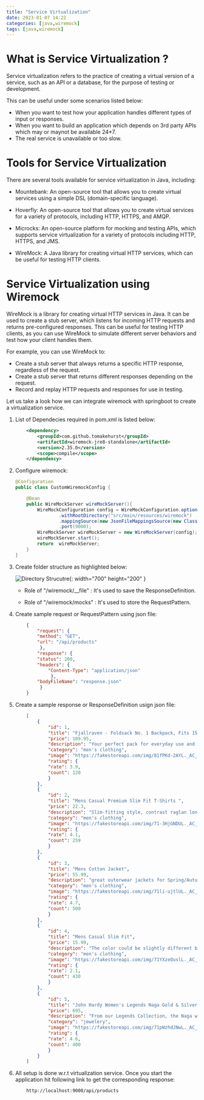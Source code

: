 ```yaml
---
title: "Service Virtualization"
date: 2023-01-07 14:22
categories: [java,wiremock]
tags: [java,wiremock]
---
```


# What is Service Virtualization ?

Service virtualization refers to the practice of creating a virtual version of a service, such as an API or a database, for the purpose of testing or development.

This can be useful under some scenarios listed below:
 
* When you want to test how your application handles different types of input or responses.
* When you want to build an application which depends on 3rd party APIs which may or maynot be available 24*7.
* The real service is unavailable or too slow.

# Tools for Service Virtualization

There are several tools available for service virtualization in Java, including:

* Mountebank:
 An open-source tool that allows you to create virtual services using a simple DSL (domain-specific language).

* Hoverfly:
 An open-source tool that allows you to create virtual services for a variety of protocols, including HTTP, HTTPS, and AMQP.

* Microcks:
 An open-source platform for mocking and testing APIs, which supports service virtualization for a variety of protocols including HTTP, HTTPS, and JMS.

* WireMock:
 A Java library for creating virtual HTTP services, which can be useful for testing HTTP clients.

# Service Virtualization using Wiremock 

WireMock is a library for creating virtual HTTP services in Java.
It can be used to create a stub server, which listens for incoming HTTP requests and returns pre-configured responses.
This can be useful for testing HTTP clients, as you can use WireMock to simulate different server behaviors and test how your client handles them.

For example, you can use WireMock to:

* Create a stub server that always returns a specific HTTP response, regardless of the request.
* Create a stub server that returns different responses depending on the request.
* Record and replay HTTP requests and responses for use in testing.

Let us take a look how we can integrate wiremock with springboot to create a virtualization service.

1. List of Dependecies required in pom.xml is listed below:
    ```xml
        <dependency>
            <groupId>com.github.tomakehurst</groupId>
            <artifactId>wiremock-jre8-standalone</artifactId>
            <version>2.35.0</version>
            <scope>compile</scope>
        </dependency>
    ```

2. Configure wiremock:
    ```java
    @Configuration
    public class CustomWiremockConfig {

        @Bean
        public WireMockServer wireMockServer(){
            WireMockConfiguration config = WireMockConfiguration.options()
                    .withRootDirectory("src/main/resources/wiremock")
                    .mappingSource(new JsonFileMappingsSource(new ClasspathFileSource("src/main/resources/wiremock/mocks")))
                    .port(9000);
            WireMockServer wireMockServer = new WireMockServer(config);
            wireMockServer.start();
            return  wireMockServer;
        }
    }
    ```
3. Create folder structure as highlighted below:

    ![Directory Strucutre](/_site/assets/images/ServiceVirtualization/Project_Dir_Structure.jpg){: width="700" height="200" }

    * Role of "/wiremock/__file" :
        It's used to save the ResponseDefinition.

    * Role of "/wiremock/mocks" :
        It's used to store the RequestPattern.

4. Create sample request or RequestPattern using json file:
    ```json
        {
            "request": {
            "method": "GET",
            "url": "/api/products"
             },
            "response": {
            "status": 200,
            "headers": {
                "Content-Type": "application/json"
                 },
            "bodyFileName": "response.json"
             }
        }
    ```

5. Create a sample response or ResponseDefinition usign json file:
    ```json
        [
            {
                "id": 1,
                "title": "Fjallraven - Foldsack No. 1 Backpack, Fits 15 Laptops",
                "price": 109.95,
                "description": "Your perfect pack for everyday use and walks in the forest. Stash your laptop (up to 15 inches) in the padded sleeve, your everyday",
                "category": "men's clothing",
                "image": "https://fakestoreapi.com/img/81fPKd-2AYL._AC_SL1500_.jpg",
                "rating": {
                "rate": 3.9,
                "count": 120
                }
            },
            {
                "id": 2,
                "title": "Mens Casual Premium Slim Fit T-Shirts ",
                "price": 22.3,
                "description": "Slim-fitting style, contrast raglan long sleeve, three-button henley placket, light weight & soft fabric for breathable and comfortable wearing. And Solid stitched shirts with round neck made for durability and a great fit for casual fashion wear and diehard baseball fans. The Henley style round neckline includes a three-button placket.",
                "category": "men's clothing",
                "image": "https://fakestoreapi.com/img/71-3HjGNDUL._AC_SY879._SX._UX._SY._UY_.jpg",
                "rating": {
                "rate": 4.1,
                "count": 259
                }
            },
            {
                "id": 3,
                "title": "Mens Cotton Jacket",
                "price": 55.99,
                "description": "great outerwear jackets for Spring/Autumn/Winter, suitable for many occasions, such as working, hiking, camping, mountain/rock climbing, cycling, traveling or other outdoors. Good gift choice for you or your family member. A warm hearted love to Father, husband or son in this thanksgiving or Christmas Day.",
                "category": "men's clothing",
                "image": "https://fakestoreapi.com/img/71li-ujtlUL._AC_UX679_.jpg",
                "rating": {
                "rate": 4.7,
                "count": 500
                }
            },
            {
                "id": 4,
                "title": "Mens Casual Slim Fit",
                "price": 15.99,
                "description": "The color could be slightly different between on the screen and in practice. / Please note that body builds vary by person, therefore, detailed size information should be reviewed below on the product description.",
                "category": "men's clothing",
                "image": "https://fakestoreapi.com/img/71YXzeOuslL._AC_UY879_.jpg",
                "rating": {
                "rate": 2.1,
                "count": 430
                }
            },
            {
                "id": 5,
                "title": "John Hardy Women's Legends Naga Gold & Silver Dragon Station Chain Bracelet",
                "price": 695,
                "description": "From our Legends Collection, the Naga was inspired by the mythical water dragon that protects the ocean's pearl. Wear facing inward to be bestowed with love and abundance, or outward for protection.",
                "category": "jewelery",
                "image": "https://fakestoreapi.com/img/71pWzhdJNwL._AC_UL640_QL65_ML3_.jpg",
                "rating": {
                "rate": 4.6,
                "count": 400
                }
            }
        ]
    ```

6. All setup is done w.r.t virtualization service. Once you start the application hit following link to get 
    the corresponding response:

    ```
        http://localhost:9000/api/products
    ```
